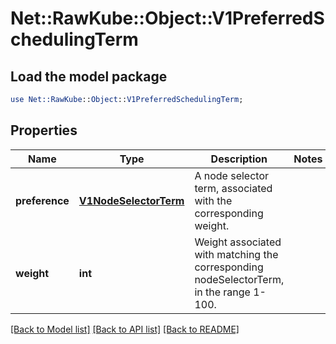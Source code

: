 # Net::RawKube::Object::V1PreferredSchedulingTerm

## Load the model package
```perl
use Net::RawKube::Object::V1PreferredSchedulingTerm;
```

## Properties
Name | Type | Description | Notes
------------ | ------------- | ------------- | -------------
**preference** | [**V1NodeSelectorTerm**](V1NodeSelectorTerm.md) | A node selector term, associated with the corresponding weight. | 
**weight** | **int** | Weight associated with matching the corresponding nodeSelectorTerm, in the range 1-100. | 

[[Back to Model list]](../README.md#documentation-for-models) [[Back to API list]](../README.md#documentation-for-api-endpoints) [[Back to README]](../README.md)


